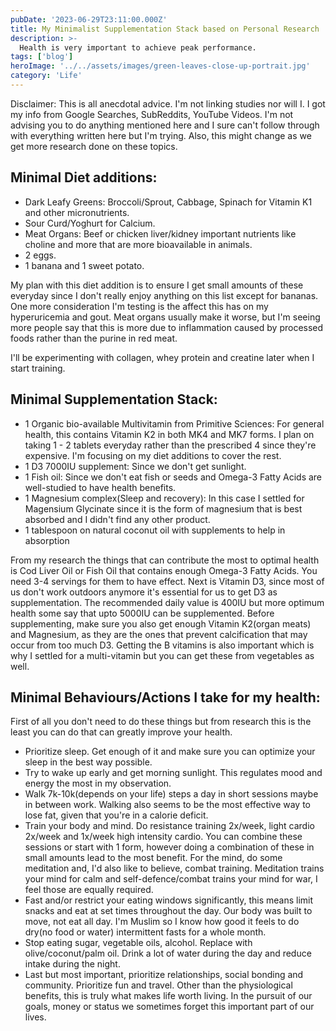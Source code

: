 ```yaml
---
pubDate: '2023-06-29T23:11:00.000Z'
title: My Minimalist Supplementation Stack based on Personal Research
description: >-
  Health is very important to achieve peak performance.
tags: ['blog']
heroImage: '../../assets/images/green-leaves-close-up-portrait.jpg'
category: 'Life'
---
```


Disclaimer: This is all anecdotal advice. I'm not linking studies nor will I. I got my info from Google Searches, SubReddits, YouTube Videos. I'm not advising you to do anything mentioned here and I sure can't follow through with everything written here but I'm trying. Also, this might change as we get more research done on these topics.

## Minimal Diet additions:

- Dark Leafy Greens: Broccoli/Sprout, Cabbage, Spinach for Vitamin K1 and other micronutrients.
- Sour Curd/Yoghurt for Calcium.
- Meat Organs: Beef or chicken liver/kidney important nutrients like choline and more that are more bioavailable in animals.
- 2 eggs.
- 1 banana and 1 sweet potato.

My plan with this diet addition is to ensure I get small amounts of these everyday since I don't really enjoy anything on this list except for bananas. One more consideration I'm testing is the affect this has on my hyperuricemia and gout. Meat organs usually make it worse, but I'm seeing more people say that this is more due to inflammation caused by processed foods rather than the purine in red meat.

I'll be experimenting with collagen, whey protein and creatine later when I start training.

## Minimal Supplementation Stack:

- 1 Organic bio-available Multivitamin from Primitive Sciences: For general health, this contains Vitamin K2 in both MK4 and MK7 forms. I plan on taking 1 - 2 tablets everyday rather than the prescribed 4 since they're expensive. I'm focusing on my diet additions to cover the rest.
- 1 D3 7000IU supplement: Since we don't get sunlight.
- 1 Fish oil: Since we don't eat fish or seeds and Omega-3 Fatty Acids are well-studied to have health benefits.
- 1 Magnesium complex(Sleep and recovery): In this case I settled for Magensium Glycinate since it is the form of magnesium that is best absorbed and I didn't find any other product.
- 1 tablespoon on natural coconut oil with supplements to help in absorption

From my research the things that can contribute the most to optimal health is Cod Liver Oil or Fish Oil that contains enough Omega-3 Fatty Acids. You need 3-4 servings for them to have effect. Next is Vitamin D3, since most of us don't work outdoors anymore it's essential for us to get D3 as supplementation. The recommended daily value is 400IU but more optimum health some say that upto 5000IU can be supplemented. Before supplementing, make sure you also get enough Vitamin K2(organ meats) and Magnesium, as they are the ones that prevent calcification that may occur from too much D3. Getting the B vitamins is also important which is why I settled for a multi-vitamin but you can get these from vegetables as well.

## Minimal Behaviours/Actions I take for my health:

First of all you don't need to do these things but from research this is the least you can do that can greatly improve your health.

- Prioritize sleep. Get enough of it and make sure you can optimize your sleep in the best way possible.
- Try to wake up early and get morning sunlight. This regulates mood and energy the most in my observation.
- Walk 7k-10k(depends on your life) steps a day in short sessions maybe in between work. Walking also seems to be the most effective way to lose fat, given that you're in a calorie deficit.
- Train your body and mind. Do resistance training 2x/week, light cardio 2x/week and 1x/week high intensity cardio. You can combine these sessions or start with 1 form, however doing a combination of these in small amounts lead to the most benefit. For the mind, do some meditation and, I'd also like to believe, combat training. Meditation trains your mind for calm and self-defence/combat trains your mind for war, I feel those are equally required.
- Fast and/or restrict your eating windows significantly, this means limit snacks and eat at set times throughout the day. Our body was built to move, not eat all day. I'm Muslim so I know how good it feels to do dry(no food or water) intermittent fasts for a whole month.
- Stop eating sugar, vegetable oils, alcohol. Replace with olive/coconut/palm oil. Drink a lot of water during the day and reduce intake during the night.
- Last but most important, prioritize relationships, social bonding and community. Prioritize fun and travel. Other than the physiological benefits, this is truly what makes life worth living. In the pursuit of our goals, money or status we sometimes forget this important part of our lives.

